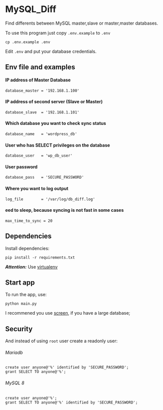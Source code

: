 # MySQL_Diff
Find differents between MySQL master,slave or master,master databases.

To use this program just copy `.env.example` to `.env`
```
cp .env.example .env
```

Edit `.env` and put your database credentials.

## Env file and examples

#### IP address of Master Database
```database_master = '192.168.1.100'```
#### IP address of second server (Slave or Master)
```database_slave  = '192.168.1.101'```
#### Which database you want to check sync status
```database_name   = 'wordpress_db'```
#### User who has SELECT privileges on the database
```database_user   = 'wp_db_user'```
#### User password
```database_pass   = 'SECURE_PASSWORD'```
#### Where you want to log output
```log_file        = '/var/log/db_diff.log'```
####  eed to sleep, because syncing is not fast in some cases
```max_time_to_sync = 20```


## Dependencies

Install dependencies:
```
pip install -r requirements.txt
```
***Attention:*** Use [virtualenv](https://pypi.org/project/virtualenv/)

## Start app

To run the app, use:
```
python main.py
```

I recommened you use [screen](https://linux.die.net/man/1/screen), if you have a large database;

## Security

And instead of using `root` user create a readonly user:
###### Mariadb
```
create user anyone@'%' identified by 'SECURE_PASSWORD';
grant SELECT TO anyone@'%';
```

###### MySQL 8
```
create user anyone@'%';
grant SELECT TO anyone@'%' identified by 'SECURE_PASSWORD';
```
